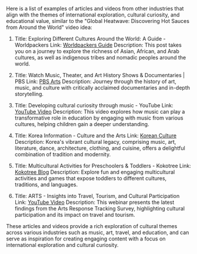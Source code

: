 Here is a list of examples of articles and videos from other industries that align with the themes of international exploration, cultural curiosity, and educational value, similar to the "Global Heatwave: Discovering Hot Sauces from Around the World" video idea:

1. Title: Exploring Different Cultures Around the World: A Guide - Worldpackers
   Link: [Worldpackers Guide](https://www.worldpackers.com/articles/different-cultures-around-the-world)
   Description: This post takes you on a journey to explore the richness of Asian, African, and Arab cultures, as well as indigenous tribes and nomadic peoples around the world.

2. Title: Watch Music, Theater, and Art History Shows & Documentaries | PBS
   Link: [PBS Arts](https://www.pbs.org/explore/arts/)
   Description: Journey through the history of art, music, and culture with critically acclaimed documentaries and in-depth storytelling.

3. Title: Developing cultural curiosity through music - YouTube
   Link: [YouTube Video](https://www.youtube.com/watch?v=YRYfwCwVwtQ)
   Description: This video explores how music can play a transformative role in education by engaging with music from various cultures, helping children gain a deeper understanding.

4. Title: Korea Information - Culture and the Arts
   Link: [Korean Culture](https://www.koreanculture.org/korea-information-culture-and-the-arts)
   Description: Korea's vibrant cultural legacy, comprising music, art, literature, dance, architecture, clothing, and cuisine, offers a delightful combination of tradition and modernity.

5. Title: Multicultural Activities for Preschoolers & Toddlers - Kokotree
   Link: [Kokotree Blog](https://kokotree.com/blog/early-education/multicultural-activities-toddlers)
   Description: Explore fun and engaging multicultural activities and games that expose toddlers to different cultures, traditions, and languages.

6. Title: ARTS - Insights into Travel, Tourism, and Cultural Participation
   Link: [YouTube Video](https://www.youtube.com/watch?v=dsDOO8V_zzY)
   Description: This webinar presents the latest findings from the Arts Response Tracking Survey, highlighting cultural participation and its impact on travel and tourism.

These articles and videos provide a rich exploration of cultural themes across various industries such as music, art, travel, and education, and can serve as inspiration for creating engaging content with a focus on international exploration and cultural curiosity.